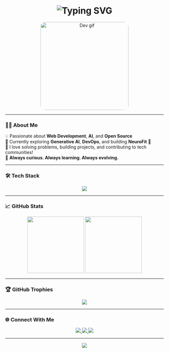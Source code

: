 <h1 align="center">
  <img src="https://readme-typing-svg.herokuapp.com?font=Fira+Code&size=28&pause=1000&color=00FFFF&center=true&vCenter=true&width=600&lines=Hi+%F0%9F%91%8B+I'm+Anshika+Singh;Web+Developer+%7C+AI+Explorer+%7C+ML+Enthusiast+%7C+Open+Source+Contributor" alt="Typing SVG" />
</h1>

<p align="center">
  <img src="https://media.giphy.com/media/RbDKaczqWovIugyJmW/giphy.gif" width="280" alt="Dev gif" style="border-radius: 15px;" />
</p>

---

### 👩‍💻 About Me

💡 Passionate about **Web Development**, **AI**, and **Open Source**  
🌱 Currently exploring **Generative AI**, **DevOps**, and building **NeuroFit** 🧠  
🚀 I love solving problems, building projects, and contributing to tech communities!  
🌟 **Always curious. Always learning. Always evolving.**

---

### 🛠️ Tech Stack

<div align="center">
  <img src="https://skillicons.dev/icons?i=html,css,js,react,tailwind,python,flask,git,github,vscode,tensorflow,sklearn" />
</div>

---

### 📈 GitHub Stats

<p align="center">
  <img src="https://github-readme-stats.vercel.app/api?username=Anshika09Singh&show_icons=true&theme=tokyonight&hide_border=true&border_radius=20" height="180" />
  <img src="https://streak-stats.demolab.com/?user=Anshika09Singh&theme=tokyonight&hide_border=true&border_radius=20" height="180"/>
</p>

---

### 🏆 GitHub Trophies

<p align="center">
  <img src="https://github-profile-trophy.vercel.app/?username=Anshika09Singh&theme=algolia&column=6&margin-w=10&margin-h=15" />
</p>

---

### 🌐 Connect With Me

<p align="center">
  <a href="https://www.linkedin.com/in/anshika-singh-031b132a5/" target="_blank">
    <img src="https://img.shields.io/badge/-LinkedIn-0077B5?style=for-the-badge&logo=linkedin&logoColor=white" />
  </a>
  <a href="https://leetcode.com/u/Anshika09singh/" target="_blank">
    <img src="https://img.shields.io/badge/-LeetCode-FE8000?style=for-the-badge&logo=LeetCode&logoColor=white" />
  </a>
  <a href="https://github.com/Anshika09Singh" target="_blank">
    <img src="https://img.shields.io/badge/-GitHub-181717?style=for-the-badge&logo=github&logoColor=white" />
  </a>
</p>

---

<p align="center">
  <img src="https://readme-typing-svg.herokuapp.com?font=Fira+Code&duration=2000&pause=1000&color=FFD700&center=true&vCenter=true&width=600&lines=Keep+learning%2C+keep+building%2C+keep+shining+%E2%9C%A8" />
</p>
